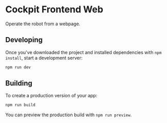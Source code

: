 # Cockpit Frontend Web

Operate the robot from a webpage.

## Developing

Once you've downloaded the project and installed dependencies with
`npm install`, start a development server:

```bash
npm run dev
```

## Building

To create a production version of your app:

```bash
npm run build
```

You can preview the production build with `npm run preview`.
